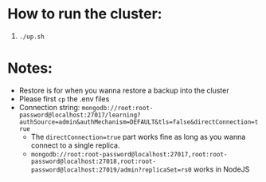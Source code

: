 # How to run the cluster:

1. `./up.sh`

# Notes:

- Restore is for when you wanna restore a backup into the cluster
- Please first `cp` the .env files
- Connection string: `mongodb://root:root-password@localhost:27017/learning?authSource=admin&authMechanism=DEFAULT&tls=false&directConnection=true`
  - The `directConnection=true` part works fine as long as you wanna connect to a single replica.
  - `mongodb://root:root-password@localhost:27017,root:root-password@localhost:27018,root:root-password@localhost:27019/admin?replicaSet=rs0` works in NodeJS
